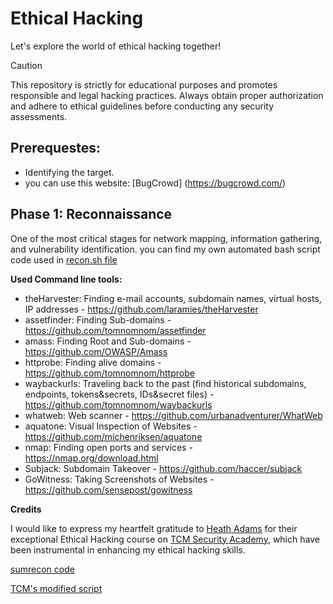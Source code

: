 # Ethical Hacking
Let's explore the world of ethical hacking together!

> [!CAUTION]
> This repository is strictly for educational purposes and promotes responsible and legal hacking practices. Always obtain proper authorization and adhere to ethical guidelines before conducting any security assessments.

## Prerequestes: 
- Identifying the target. 
- you can use this website: [BugCrowd] (https://bugcrowd.com/)

## Phase 1: Reconnaissance 
One of the most critical stages for network mapping, information gathering, and vulnerability identification. you can find my own automated bash script code used in [recon.sh file](recon.sh)

**Used Command line tools:** 

- theHarvester: Finding e-mail accounts, subdomain names, virtual hosts, IP addresses - https://github.com/laramies/theHarvester
- assetfinder: Finding Sub-domains - https://github.com/tomnomnom/assetfinder
- amass: Finding Root and Sub-domains - https://github.com/OWASP/Amass
- httprobe: Finding alive domains - https://github.com/tomnomnom/httprobe
- waybackurls: Traveling back to the past (find historical subdomains, endpoints, tokens&secrets, IDs&secret files) - https://github.com/tomnomnom/waybackurls
- whatweb: Web scanner - https://github.com/urbanadventurer/WhatWeb
- aquatone: Visual Inspection of Websites - https://github.com/michenriksen/aquatone
- nmap: Finding open ports and services - https://nmap.org/download.html
- Subjack: Subdomain Takeover - https://github.com/haccer/subjack
- GoWitness: Taking Screenshots of Websites - https://github.com/sensepost/gowitness

**Credits**

I would like to express my heartfelt gratitude to [Heath Adams](https://github.com/hmaverickadams) for their exceptional Ethical Hacking course on [TCM Security Academy](https://tcm-sec.com), which have been instrumental in enhancing my ethical hacking skills. 

[sumrecon code](https://github.com/thatonetester/sumrecon)

[TCM's modified script](https://pastebin.com/MhE6zXVt)


